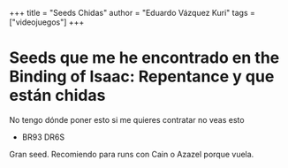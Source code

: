 +++
title = "Seeds Chidas"
author = "Eduardo Vázquez Kuri"
tags = ["videojuegos"]
+++

# Seeds que me he encontrado en the Binding of Isaac: Repentance y que están chidas

No tengo dónde poner esto si me quieres contratar no veas esto

* BR93 DR6S

Gran seed. Recomiendo para runs con Cain o Azazel porque vuela.